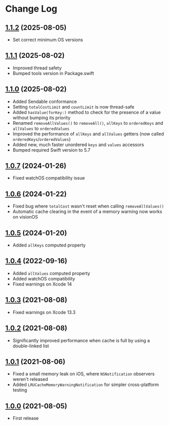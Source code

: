 # Change Log

## [1.1.2](https://github.com/nicklockwood/LRUCache/releases/tag/1.1.2) (2025-08-05)

- Set correct minimum OS versions

## [1.1.1](https://github.com/nicklockwood/LRUCache/releases/tag/1.1.1) (2025-08-02)

- Improved thread safety
- Bumped tools version in Package.swift

## [1.1.0](https://github.com/nicklockwood/LRUCache/releases/tag/1.1.0) (2025-08-02)

- Added Sendable conformance
- Setting `totalCostLimit` and `countLimit` is now thread-safe
- Added `hasValue(forKey:)` method to check for the presence of a value without bumping its priority
- Renamed `removeAllValues()` to `removeAll()`, `allKeys` to `orderedKeys` and `allValues` to `orderedValues`
- Improved the performance of `allKeys` and `allValues` getters (now called `orderedKeys`/`orderedValues`)
- Added new, much faster unordered `keys` and `values` accessors
- Bumped required Swift version to 5.7

## [1.0.7](https://github.com/nicklockwood/LRUCache/releases/tag/1.0.7) (2024-01-26)

- Fixed watchOS compatibility issue

## [1.0.6](https://github.com/nicklockwood/LRUCache/releases/tag/1.0.6) (2024-01-22)

- Fixed bug where `totalCost` wasn't reset when calling `removeAllValues()`
- Automatic cache clearing in the event of a memory warning now works on visionOS

## [1.0.5](https://github.com/nicklockwood/LRUCache/releases/tag/1.0.5) (2024-01-20)

- Added `allKeys` computed property

## [1.0.4](https://github.com/nicklockwood/LRUCache/releases/tag/1.0.4) (2022-09-16)

- Added `allValues` computed property
- Added watchOS compatibility
- Fixed warnings on Xcode 14

## [1.0.3](https://github.com/nicklockwood/LRUCache/releases/tag/1.0.3) (2021-08-08)

- Fixed warnings on Xcode 13.3

## [1.0.2](https://github.com/nicklockwood/LRUCache/releases/tag/1.0.2) (2021-08-08)

- Significantly improved performance when cache is full by using a double-linked list

## [1.0.1](https://github.com/nicklockwood/LRUCache/releases/tag/1.0.1) (2021-08-06)

- Fixed a small memory leak on iOS, where `NSNotification` observers weren't released
- Added `LRUCacheMemoryWarningNotification` for simpler cross-platform testing

## [1.0.0](https://github.com/nicklockwood/LRUCache/releases/tag/1.0.0) (2021-08-05)

- First release
